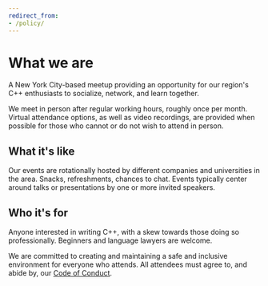 ```yaml
---
redirect_from:
- /policy/
---
```


# What we are
A New York City-based meetup providing an opportunity for our region's C++
enthusiasts to socialize, network, and learn together.

We meet in person after regular working hours, roughly once per month. Virtual
attendance options, as well as video recordings, are provided when possible for
those who cannot or do not wish to attend in person.

## What it's like
Our events are rotationally hosted by different companies and universities in
the area. Snacks, refreshments, chances to chat. Events typically center around
talks or presentations by one or more invited speakers.

## Who it's for
Anyone interested in writing C++, with a skew towards those doing so
professionally. Beginners and language lawyers are welcome.

We are committed to creating and maintaining  a safe and inclusive environment
for everyone who attends. All attendees must agree to, and abide by, our
[Code of Conduct](/policy/conduct.html).

